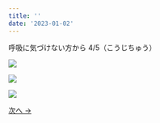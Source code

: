 ```yaml
---
title: ''
date: '2023-01-02'
---
```


呼吸に気づけない方から 4/5（こうじちゅう）

![](/images/1_a_09.jpg)

![](/images/1_a_10.jpg)

![](/images/1_a_11.jpg)

[ 次へ → ](/posts/1-01-a5)
